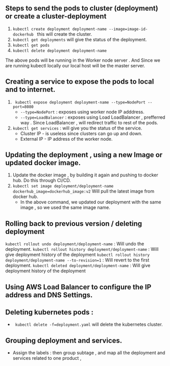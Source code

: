 ## Steps to send the pods to cluster (deployment) or create a cluster-deployment
1.  ``` kubectl create deployment deployment-name --image=image-id-dockerhub  ``` this will create the cluster.
2.  ``` kubectl get deployments ``` will give the status of the deployment.
3.  ``` kubectl get pods ```
4.  ``` kubectl delete deployment deployment-name ```


The above pods will be running in the Worker node server . And Since we are running kubectl locally our local host will be the master server.


## Creating a service to expose the pods to local and to internet.
1. ``` kubectl expose deployment deployment-name --type=NodePort --port=8080```
    - ```--type=NodePort``` : exposes using worker node IP adddress.
    - ```--type=LoadBalancer``` : exposes using Load LoadBalancer , prefferred way . Since LoadBalancer , will redirect traffic to rest of the pods.
2. ``` kubectl get services ``` :  will give you the status of the service.
    - Cluster IP - is useless since clusters can go up and down.
    - External IP - IP address of the worker node.

## Updating the deployment , using a new Image or updated docker image.
1. Update the docker image , by building it again and pushing to docker hub. Do this through CI/CD.
2. ``` kubectl set image deployment/deployment-name dockerhub_image=dockerhub_image:v2 ``` Will pull the latest image from docker hub.
    - In the above command, we updated our deployment with the same image , so we used the same image name.

## Rolling back to previous version / deleting deployment
```kubectl rollout undo deployment/deployment-name``` : Will undo the deployment.
```kubectl rollout history deployment/deployment-name``` : Will give deployment history of the deployment
```kubectl rollout history deployment/deployment-name --to-revision=1``` : Will revert to the first deployment.
```kubectl deleted deployment/deployment-name``` : Will give deployment history of the deployment


## Using AWS Load Balancer to configure the IP address and DNS Settings.


## Deleting kubernetes pods :
- ``` kubectl delete -f=deployment.yaml``` will delete the kubernetes cluster.
  
## Grouping deployment and services.
- Assign the labels : then group subtage , and map all the deployment and services related to one product ,






















